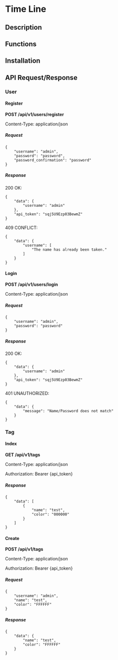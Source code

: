 # Time Line

## Description

## Functions

## Installation

## API Request/Response

### User

#### Register

**POST /api/v1/users/register**

Content-Type: application/json

##### Request

```
{
	"username": "admin",
	"password": "password",
	"password_confirmation": "password"
}
```

##### Response

200 OK:

```
{
    "data": {
        "username": "admin"
    },
    "api_token": "sqj5U9Ezp03BewmZ"
}
```

409 CONFLICT:

```
{
    "data": {
        "username": [
            "The name has already been taken."
        ]
    }
}
```

#### Login

**POST /api/v1/users/login**

Content-Type: application/json

##### Request

```
{
	"username": "admin",
	"password": "password"
}
```

##### Response

200 OK:

```
{
    "data": {
        "username": "admin"
    },
    "api_token": "sqj5U9Ezp03BewmZ"
}
```

401 UNAUTHORIZED:

```
{
    "data": {
        "message": "Name/Password does not match"
    }
}
```

### Tag

#### Index

**GET /api/v1/tags**

Content-Type: application/json

Authorization: Bearer {api_token}

##### Response

```
{
    "data": [
        {
            "name": "test",
            "color": "000000"
        }
    ]
}
```

#### Create

**POST /api/v1/tags**

Content-Type: application/json

Authorization: Bearer {api_token}

##### Request

```
{
	"username": "admin",
	"name": "test",
	"color": "FFFFFF"
}
```

##### Response

```
{
    "data": {
        "name": "test",
        "color": "FFFFFF"
    }
}
```
